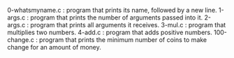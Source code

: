 0-whatsmyname.c : program that prints its name, followed by a new line.
1-args.c : program that prints the number of arguments passed into it.
2-args.c : program that prints all arguments it receives.
3-mul.c : program that multiplies two numbers.
4-add.c : program that adds positive numbers.
100-change.c : program that prints the minimum number of coins to make change for an amount of money.
